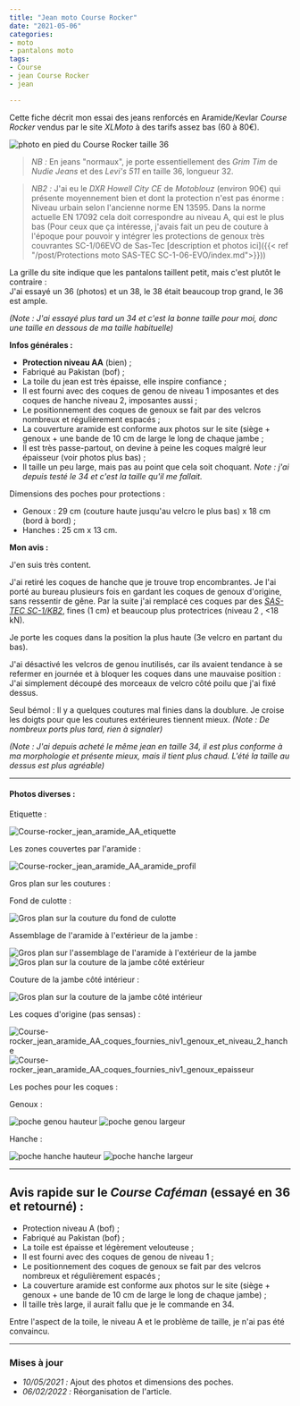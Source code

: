 ```yaml
---
title: "Jean moto Course Rocker"
date: "2021-05-06"
categories:
- moto
- pantalons moto
tags: 
- Course
- jean Course Rocker
- jean

---
```


Cette fiche décrit mon essai des jeans renforcés en Aramide/Kevlar _Course Rocker_ vendus par le site _XLMoto_ à des tarifs assez bas (60 à 80€).

<!--more-->

![photo en pied du Course Rocker taille 36](Course-rocker_jean_aramide_AA.jpg)

> _NB :_ En jeans "normaux", je porte essentiellement des _Grim Tim_ de _Nudie Jeans_ et des _Levi's 511_ en taille 36, longueur 32.

> _NB2 :_ J'ai eu le _DXR Howell City CE_ de _Motoblouz_ (environ 90€) qui présente moyennement bien et dont la protection n'est pas énorme : Niveau urbain selon l'ancienne norme EN 13595. Dans la norme actuelle EN 17092 cela doit correspondre au niveau A, qui est le plus bas (Pour ceux que ça intéresse, j'avais fait un peu de couture à l'époque pour pouvoir y intégrer les protections de genoux très couvrantes SC-1/06EVO de Sas-Tec [description et photos ici]({{< ref "/post/Protections moto SAS-TEC SC-1-06-EVO/index.md">}}))


La grille du site indique que les pantalons taillent petit, mais c'est plutôt le contraire :  
J'ai essayé un 36 (photos) et un 38, le 38 était beaucoup trop grand, le 36 est ample.

_(Note : J'ai essayé plus tard un 34 et c'est la bonne taille pour moi, donc une taille en dessous de ma taille habituelle)_

**Infos générales :**

- **Protection niveau AA** (bien) ;
- Fabriqué au Pakistan (bof) ;
- La toile du jean est très épaisse, elle inspire confiance ;
- Il est fourni avec des coques de genou de niveau 1 imposantes et des coques de hanche niveau 2, imposantes aussi ;
- Le positionnement des coques de genoux se fait par des velcros nombreux et régulièrement espacés ;
- La couverture aramide est conforme aux photos sur le site (siège + genoux + une bande de 10 cm de large le long de chaque jambe ;
- Il est très passe-partout, on devine à peine les coques malgré leur épaisseur  (voir photos plus bas) ;
- Il taille un peu large, mais pas au point que cela soit choquant. _Note : j'ai depuis testé le 34 et c'est la taille qu'il me fallait._

Dimensions des poches pour protections :

- Genoux : 29 cm (couture haute jusqu'au velcro le plus bas) x 18 cm (bord à bord) ;
- Hanches : 25 cm x 13 cm.


**Mon avis :**

J'en suis très content.

J'ai retiré les coques de hanche que je trouve trop encombrantes.
Je l'ai porté au bureau plusieurs fois en gardant les coques de genoux d'origine, sans ressentir de gêne. 
Par la suite j'ai remplacé ces coques par des [_SAS-TEC SC-1/KB2_](https://www.sas-tec.de/en/products/sc-1-kb2-new/), fines (1 cm) et beaucoup plus protectrices (niveau 2 , <18 kN).

Je porte les coques dans la position la plus haute (3e velcro en partant du bas).

J'ai désactivé les velcros de genou inutilisés, car ils avaient tendance à se refermer en journée et à bloquer les coques dans une mauvaise position : J'ai simplement découpé des morceaux de velcro côté poilu que j'ai fixé dessus.

Seul bémol : Il y a quelques coutures mal finies dans la doublure. Je croise les doigts pour que les coutures extérieures tiennent mieux. _(Note : De nombreux ports plus tard, rien à signaler)_

_(Note : J'ai depuis acheté le même jean en taille 34, il est plus conforme à ma morphologie et présente mieux, mais il tient plus chaud. L'été la taille au dessus est plus agréable)_

---
#### Photos diverses :

Etiquette :

![Course-rocker_jean_aramide_AA_etiquette](Course-rocker_jean_aramide_AA_etiquette.jpg)

Les zones couvertes par l'aramide :

![Course-rocker_jean_aramide_AA_aramide_profil](Course-rocker_jean_aramide_AA_aramide_profil.jpg)


Gros plan sur les coutures :

Fond de culotte :

![Gros plan sur la couture du fond de culotte](Course-rocker_jean_aramide_AA_aramide_fond_de_culotte.jpg)

Assemblage de l'aramide à l'extérieur de la jambe :

![Gros plan sur l'assemblage de l'aramide à l'extérieur de la jambe](Course-rocker_jean_aramide_AA_aramide_jambe_assemblage_aramide.jpg)
![Gros plan sur la couture de la jambe côté extérieur](Course-rocker_jean_aramide_AA_aramide_jambe_cote_exterieur.jpg)

Couture de la jambe côté intérieur :

![Gros plan sur la couture de la jambe côté intérieur](Course-rocker_jean_aramide_AA_aramide_jambe_cote_interieur.jpg)

Les coques d'origine (pas sensas) :

![Course-rocker_jean_aramide_AA_coques_fournies_niv1_genoux_et_niveau_2_hanche](Course-rocker_jean_aramide_AA_coques_fournies_niv1_genoux_et_niveau_2_hanche.jpg)
![Course-rocker_jean_aramide_AA_coques_fournies_niv1_genoux_epaisseur](Course-rocker_jean_aramide_AA_coques_fournies_niv1_genoux_epaisseur.jpg)


Les poches pour les coques :

Genoux :

![poche genou hauteur](Course-rocker_jean_aramide_AA_aramide_poche_genou_dimensions_hauteur.jpg)
![poche genou largeur](Course-rocker_jean_aramide_AA_aramide_poche_genou_dimensions_largeur.jpg)

Hanche :

![poche hanche hauteur](Course-rocker_jean_aramide_AA_aramide_poche_hanche_dimensions_hauteur.jpg)
![poche hanche largeur](Course-rocker_jean_aramide_AA_aramide_poche_hanche_dimensions_largeur.jpg)


---

Avis rapide sur le _Course Caféman_ (essayé en 36 et retourné) :
------------------------------------------------

- Protection niveau A (bof) ;
- Fabriqué au Pakistan (bof) ;
- La toile est épaisse et légèrement velouteuse ;
- Il est fourni avec des coques de genou de niveau 1 ;
- Le positionnement des coques de genoux se fait par des velcros nombreux et régulièrement espacés ;
- La couverture aramide est conforme aux photos sur le site (siège + genoux + une bande de 10 cm de large le long de chaque jambe) ;
- Il taille très large, il aurait fallu que je le commande en 34.

Entre l'aspect de la toile, le niveau A et le problème de taille, je n'ai pas été convaincu.


---

### Mises à jour

- *10/05/2021 :* Ajout des photos et dimensions des poches.
- *06/02/2022 :* Réorganisation de l'article.